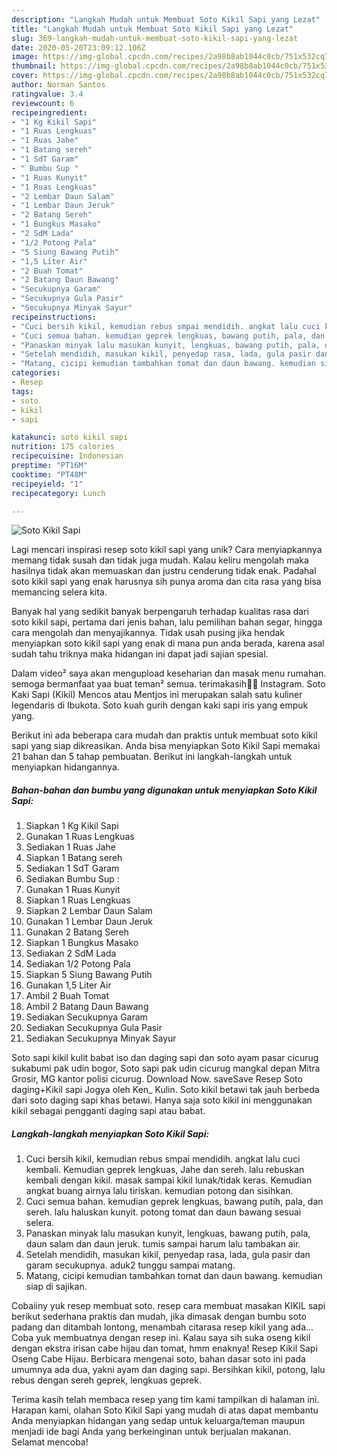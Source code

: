 ```yaml
---
description: "Langkah Mudah untuk Membuat Soto Kikil Sapi yang Lezat"
title: "Langkah Mudah untuk Membuat Soto Kikil Sapi yang Lezat"
slug: 369-langkah-mudah-untuk-membuat-soto-kikil-sapi-yang-lezat
date: 2020-05-20T23:09:12.106Z
image: https://img-global.cpcdn.com/recipes/2a98b8ab1044c0cb/751x532cq70/soto-kikil-sapi-foto-resep-utama.jpg
thumbnail: https://img-global.cpcdn.com/recipes/2a98b8ab1044c0cb/751x532cq70/soto-kikil-sapi-foto-resep-utama.jpg
cover: https://img-global.cpcdn.com/recipes/2a98b8ab1044c0cb/751x532cq70/soto-kikil-sapi-foto-resep-utama.jpg
author: Norman Santos
ratingvalue: 3.4
reviewcount: 6
recipeingredient:
- "1 Kg Kikil Sapi"
- "1 Ruas Lengkuas"
- "1 Ruas Jahe"
- "1 Batang sereh"
- "1 SdT Garam"
- " Bumbu Sup "
- "1 Ruas Kunyit"
- "1 Ruas Lengkuas"
- "2 Lembar Daun Salam"
- "1 Lembar Daun Jeruk"
- "2 Batang Sereh"
- "1 Bungkus Masako"
- "2 SdM Lada"
- "1/2 Potong Pala"
- "5 Siung Bawang Putih"
- "1,5 Liter Air"
- "2 Buah Tomat"
- "2 Batang Daun Bawang"
- "Secukupnya Garam"
- "Secukupnya Gula Pasir"
- "Secukupnya Minyak Sayur"
recipeinstructions:
- "Cuci bersih kikil, kemudian rebus smpai mendidih. angkat lalu cuci kembali. Kemudian geprek lengkuas, Jahe dan sereh. lalu rebuskan kembali dengan kikil. masak sampai kikil lunak/tidak keras. Kemudian angkat buang airnya lalu tiriskan. kemudian potong dan sisihkan."
- "Cuci semua bahan. kemudian geprek lengkuas, bawang putih, pala, dan sereh. lalu haluskan kunyit. potong tomat dan daun bawang sesuai selera."
- "Panaskan minyak lalu masukan kunyit, lengkuas, bawang putih, pala, daun salam dan daun jeruk. tumis sampai harum lalu tambakan air."
- "Setelah mendidih, masukan kikil, penyedap rasa, lada, gula pasir dan garam secukupnya. aduk2 tunggu sampai matang."
- "Matang, cicipi kemudian tambahkan tomat dan daun bawang. kemudian siap di sajikan."
categories:
- Resep
tags:
- soto
- kikil
- sapi

katakunci: soto kikil sapi 
nutrition: 175 calories
recipecuisine: Indonesian
preptime: "PT16M"
cooktime: "PT48M"
recipeyield: "1"
recipecategory: Lunch

---
```



![Soto Kikil Sapi](https://img-global.cpcdn.com/recipes/2a98b8ab1044c0cb/751x532cq70/soto-kikil-sapi-foto-resep-utama.jpg)

Lagi mencari inspirasi resep soto kikil sapi yang unik? Cara menyiapkannya memang tidak susah dan tidak juga mudah. Kalau keliru mengolah maka hasilnya tidak akan memuaskan dan justru cenderung tidak enak. Padahal soto kikil sapi yang enak harusnya sih punya aroma dan cita rasa yang bisa memancing selera kita.

Banyak hal yang sedikit banyak berpengaruh terhadap kualitas rasa dari soto kikil sapi, pertama dari jenis bahan, lalu pemilihan bahan segar, hingga cara mengolah dan menyajikannya. Tidak usah pusing jika hendak menyiapkan soto kikil sapi yang enak di mana pun anda berada, karena asal sudah tahu triknya maka hidangan ini dapat jadi sajian spesial.

Dalam video² saya akan mengupload keseharian dan masak menu rumahan. semoga bermanfaat yaa buat teman² semua. terimakasih🙏💐 Instagram. Soto Kaki Sapi (Kikil) Mencos atau Mentjos ini merupakan salah satu kuliner legendaris di Ibukota. Soto kuah gurih dengan kaki sapi iris yang empuk yang.


Berikut ini ada beberapa cara mudah dan praktis untuk membuat soto kikil sapi yang siap dikreasikan. Anda bisa menyiapkan Soto Kikil Sapi memakai 21 bahan dan 5 tahap pembuatan. Berikut ini langkah-langkah untuk menyiapkan hidangannya.

<!--inarticleads1-->

##### Bahan-bahan dan bumbu yang digunakan untuk menyiapkan Soto Kikil Sapi:

1. Siapkan 1 Kg Kikil Sapi
1. Gunakan 1 Ruas Lengkuas
1. Sediakan 1 Ruas Jahe
1. Siapkan 1 Batang sereh
1. Sediakan 1 SdT Garam
1. Sediakan  Bumbu Sup :
1. Gunakan 1 Ruas Kunyit
1. Siapkan 1 Ruas Lengkuas
1. Siapkan 2 Lembar Daun Salam
1. Gunakan 1 Lembar Daun Jeruk
1. Gunakan 2 Batang Sereh
1. Siapkan 1 Bungkus Masako
1. Sediakan 2 SdM Lada
1. Sediakan 1/2 Potong Pala
1. Siapkan 5 Siung Bawang Putih
1. Gunakan 1,5 Liter Air
1. Ambil 2 Buah Tomat
1. Ambil 2 Batang Daun Bawang
1. Sediakan Secukupnya Garam
1. Sediakan Secukupnya Gula Pasir
1. Sediakan Secukupnya Minyak Sayur


Soto sapi kikil kulit babat iso dan daging sapi dan soto ayam pasar cicurug sukabumi pak udin bogor, Soto sapi pak udin cicurug mangkal depan Mitra Grosir, MG kantor polisi cicurug. Download Now. saveSave Resep Soto daging+Kikil sapi Jogya oleh Ken_ Kulin. Soto kikil betawi tak jauh berbeda dari soto daging sapi khas betawi. Hanya saja soto kikil ini menggunakan kikil sebagai pengganti daging sapi atau babat. 

<!--inarticleads2-->

##### Langkah-langkah menyiapkan Soto Kikil Sapi:

1. Cuci bersih kikil, kemudian rebus smpai mendidih. angkat lalu cuci kembali. Kemudian geprek lengkuas, Jahe dan sereh. lalu rebuskan kembali dengan kikil. masak sampai kikil lunak/tidak keras. Kemudian angkat buang airnya lalu tiriskan. kemudian potong dan sisihkan.
1. Cuci semua bahan. kemudian geprek lengkuas, bawang putih, pala, dan sereh. lalu haluskan kunyit. potong tomat dan daun bawang sesuai selera.
1. Panaskan minyak lalu masukan kunyit, lengkuas, bawang putih, pala, daun salam dan daun jeruk. tumis sampai harum lalu tambakan air.
1. Setelah mendidih, masukan kikil, penyedap rasa, lada, gula pasir dan garam secukupnya. aduk2 tunggu sampai matang.
1. Matang, cicipi kemudian tambahkan tomat dan daun bawang. kemudian siap di sajikan.


Cobaiiny yuk resep membuat soto. resep cara membuat masakan KIKIL sapi berikut sederhana praktis dan mudah, jika dimasak dengan bumbu soto padang dan ditambah lontong, menambah citarasa resep kikil yang ada… Coba yuk membuatnya dengan resep ini. Kalau saya sih suka oseng kikil dengan ekstra irisan cabe hijau dan tomat, hmm enaknya! Resep Kikil Sapi Oseng Cabe Hijau. Berbicara mengenai soto, bahan dasar soto ini pada umumnya ada dua, yakni ayam dan daging sapi. Bersihkan kikil, potong, lalu rebus dengan sereh geprek, lengkuas geprek. 

Terima kasih telah membaca resep yang tim kami tampilkan di halaman ini. Harapan kami, olahan Soto Kikil Sapi yang mudah di atas dapat membantu Anda menyiapkan hidangan yang sedap untuk keluarga/teman maupun menjadi ide bagi Anda yang berkeinginan untuk berjualan makanan. Selamat mencoba!
